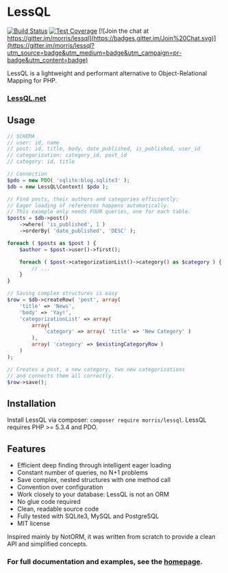 # LessQL

[![Build Status](https://travis-ci.org/morris/lessql.svg?branch=master)](https://travis-ci.org/morris/lessql)
[![Test Coverage](https://codeclimate.com/github/morris/lessql/badges/coverage.svg)](https://codeclimate.com/github/morris/lessql/coverage)
[![Join the chat at https://gitter.im/morris/lessql](https://badges.gitter.im/Join%20Chat.svg)](https://gitter.im/morris/lessql?utm_source=badge&utm_medium=badge&utm_campaign=pr-badge&utm_content=badge)

LessQL is a lightweight and performant alternative to Object-Relational Mapping for PHP.

### [LessQL.net](http://lessql.net)


## Usage

```php
// SCHEMA
// user: id, name
// post: id, title, body, date_published, is_published, user_id
// categorization: category_id, post_id
// category: id, title

// Connection
$pdo = new PDO( 'sqlite:blog.sqlite3' );
$db = new LessQL\Context( $pdo );

// Find posts, their authors and categories efficiently:
// Eager loading of references happens automatically.
// This example only needs FOUR queries, one for each table.
$posts = $db->post()
	->where( 'is_published', 1 )
	->orderBy( 'date_published', 'DESC' );

foreach ( $posts as $post ) {
	$author = $post->user()->first();

	foreach ( $post->categorizationList()->category() as $category ) {
		// ...
	}
}

// Saving complex structures is easy
$row = $db->createRow( 'post', array(
	'title' => 'News',
	'body' => 'Yay!',
	'categorizationList' => array(
		array(
			'category' => array( 'title' => 'New Category' )
		),
		array( 'category' => $existingCategoryRow )
	)
);

// Creates a post, a new category, two new categorizations
// and connects them all correctly.
$row->save();
```


## Installation

Install LessQL via composer: `composer require morris/lessql`.
LessQL requires PHP >= 5.3.4 and PDO.


## Features

- Efficient deep finding through intelligent eager loading
- Constant number of queries, no N+1 problems
- Save complex, nested structures with one method call
- Convention over configuration
- Work closely to your database: LessQL is not an ORM
- No glue code required
- Clean, readable source code
- Fully tested with SQLite3, MySQL and PostgreSQL
- MIT license

Inspired mainly by NotORM, it was written from scratch to provide a clean API and simplified concepts.

### For full documentation and examples, see the [homepage](http://lessql.net).

